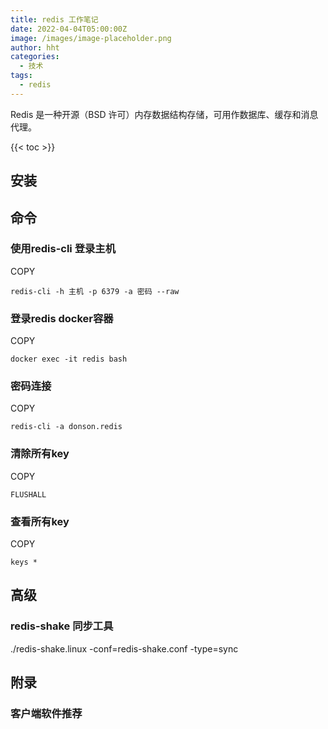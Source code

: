 ```yaml
---
title: redis 工作笔记
date: 2022-04-04T05:00:00Z
image: /images/image-placeholder.png
author: hht
categories:
  - 技术
tags:
  - redis
---
```

Redis 是一种开源（BSD 许可）内存数据结构存储，可用作数据库、缓存和消息代理。

<!--more-->

{{< toc >}}

## 安装[​](https://docs.littleriver.cc/v1/references/redis#%E5%AE%89%E8%A3%85)

## [](https://littleriver.cc/redis#heading-httpsdocslittleriverccv1referencesredise591bde4bba4 "Permalink")命令[​](https://docs.littleriver.cc/v1/references/redis#%E5%91%BD%E4%BB%A4)

### [](https://littleriver.cc/redis#heading-redis-cli-httpsdocslittleriverccv1referencesredise4bdbfe794a8redis-cli-e799bbe5bd95e4b8bbe69cba "Permalink")使用redis-cli 登录主机[​](https://docs.littleriver.cc/v1/references/redis#%E4%BD%BF%E7%94%A8redis-cli-%E7%99%BB%E5%BD%95%E4%B8%BB%E6%9C%BA)

COPY

```
redis-cli -h 主机 -p 6379 -a 密码 --raw
```

### [](https://littleriver.cc/redis#heading-redis-dockerhttpsdocslittleriverccv1referencesredise799bbe5bd95redis-dockere5aeb9e599a8 "Permalink")登录redis docker容器[​](https://docs.littleriver.cc/v1/references/redis#%E7%99%BB%E5%BD%95redis-docker%E5%AE%B9%E5%99%A8)

COPY

```
docker exec -it redis bash
```

### [](https://littleriver.cc/redis#heading-httpsdocslittleriverccv1referencesredise5af86e7a081e8bf9ee68ea5 "Permalink")密码连接[​](https://docs.littleriver.cc/v1/references/redis#%E5%AF%86%E7%A0%81%E8%BF%9E%E6%8E%A5)

COPY

```
redis-cli -a donson.redis
```

### [](https://littleriver.cc/redis#heading-keyhttpsdocslittleriverccv1referencesredise6b885e999a4e68980e69c89key "Permalink")清除所有key[​](https://docs.littleriver.cc/v1/references/redis#%E6%B8%85%E9%99%A4%E6%89%80%E6%9C%89key)

COPY

```
FLUSHALL
```

### [](https://littleriver.cc/redis#heading-keyhttpsdocslittleriverccv1referencesredise69fa5e79c8be68980e69c89key "Permalink")查看所有key[​](https://docs.littleriver.cc/v1/references/redis#%E6%9F%A5%E7%9C%8B%E6%89%80%E6%9C%89key)

COPY

```
keys *
```

## [](https://littleriver.cc/redis#heading-httpsdocslittleriverccv1referencesredise9ab98e7baa7 "Permalink")高级[​](https://docs.littleriver.cc/v1/references/redis#%E9%AB%98%E7%BA%A7)

### [](https://littleriver.cc/redis#heading-redis-shake-httpsdocslittleriverccv1referencesredisredis-shake-e5908ce6ada5e5b7a5e585b7 "Permalink")redis-shake 同步工具[​](https://docs.littleriver.cc/v1/references/redis#redis-shake-%E5%90%8C%E6%AD%A5%E5%B7%A5%E5%85%B7)

./redis-shake.linux -conf=redis-shake.conf -type=sync

## [](https://littleriver.cc/redis#heading-httpsdocslittleriverccv1referencesredise99984e5bd95 "Permalink")附录[​](https://docs.littleriver.cc/v1/references/redis#%E9%99%84%E5%BD%95)

### [](https://littleriver.cc/redis#heading-5a6i5oi356uv6l2v5lu25o6o6i2q "Permalink")客户端软件推荐